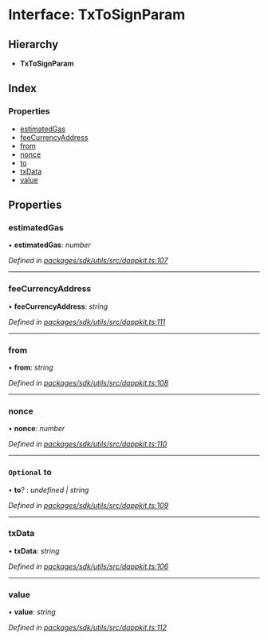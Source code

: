 # Interface: TxToSignParam

## Hierarchy

* **TxToSignParam**

## Index

### Properties

* [estimatedGas](_packages_sdk_utils_src_dappkit_.txtosignparam.md#estimatedgas)
* [feeCurrencyAddress](_packages_sdk_utils_src_dappkit_.txtosignparam.md#feecurrencyaddress)
* [from](_packages_sdk_utils_src_dappkit_.txtosignparam.md#from)
* [nonce](_packages_sdk_utils_src_dappkit_.txtosignparam.md#nonce)
* [to](_packages_sdk_utils_src_dappkit_.txtosignparam.md#optional-to)
* [txData](_packages_sdk_utils_src_dappkit_.txtosignparam.md#txdata)
* [value](_packages_sdk_utils_src_dappkit_.txtosignparam.md#value)

## Properties

###  estimatedGas

• **estimatedGas**: *number*

*Defined in [packages/sdk/utils/src/dappkit.ts:107](https://github.com/spruceid/celo-monorepo/blob/master/packages/sdk/utils/src/dappkit.ts#L107)*

___

###  feeCurrencyAddress

• **feeCurrencyAddress**: *string*

*Defined in [packages/sdk/utils/src/dappkit.ts:111](https://github.com/spruceid/celo-monorepo/blob/master/packages/sdk/utils/src/dappkit.ts#L111)*

___

###  from

• **from**: *string*

*Defined in [packages/sdk/utils/src/dappkit.ts:108](https://github.com/spruceid/celo-monorepo/blob/master/packages/sdk/utils/src/dappkit.ts#L108)*

___

###  nonce

• **nonce**: *number*

*Defined in [packages/sdk/utils/src/dappkit.ts:110](https://github.com/spruceid/celo-monorepo/blob/master/packages/sdk/utils/src/dappkit.ts#L110)*

___

### `Optional` to

• **to**? : *undefined | string*

*Defined in [packages/sdk/utils/src/dappkit.ts:109](https://github.com/spruceid/celo-monorepo/blob/master/packages/sdk/utils/src/dappkit.ts#L109)*

___

###  txData

• **txData**: *string*

*Defined in [packages/sdk/utils/src/dappkit.ts:106](https://github.com/spruceid/celo-monorepo/blob/master/packages/sdk/utils/src/dappkit.ts#L106)*

___

###  value

• **value**: *string*

*Defined in [packages/sdk/utils/src/dappkit.ts:112](https://github.com/spruceid/celo-monorepo/blob/master/packages/sdk/utils/src/dappkit.ts#L112)*

